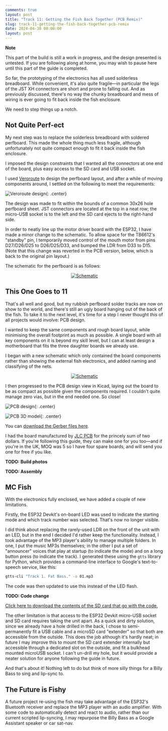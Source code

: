 ```yaml
---
comments: true
layout: post
title: "Track 11: Getting the Fish Back Together (PCB Remix)"
slug: track-11-getting-the-fish-back-together-pcb-remix
date: 2024-04-30 00:00:00
layout: post
---
```


<div class="notes"><p><strong>Note</strong></p><p>This part of the build is still a work in progress, and the design presented is untested. If you are following along at home, you may wish to pause here until this part of the guide is completed.</p></div>

So far, the prototyping of the electronics has all used solderless breadboard. While convenient, it's also quite fragile&mdash;in particular the legs of the JST XH connectors are short and prone to falling out. And as previously discussed, there's no way the chunky breadboard and mess of wiring is ever going to fit back inside the fish enclosure.

We need to step things up a notch.

## Not Quite Perf-ect

My next step was to replace the solderless breadboard with soldered perfboard. This made the whole thing much less fragile, although unfortunately not quite compact enough to fit it back inside the fish enclosure.

I imposed the design constraints that I wanted all the connectors at one end of the board, plus easy access to the SD card and USB socket.

I used [Veroroute](https://sourceforge.net/projects/veroroute/) to design the perfboard layout, and after a while of moving components around, I settled on the following to meet the requirements:

![Veroroute design](/projects/big-mouth-phatt-bass/veroroute.png){: .center}

The design was made to fit within the bounds of a common 30x26 hole perfboard sheet. JST connectors are located at the top in a neat row; the micro-USB socket is to the left and the SD card ejects to the right-hand side.

In order to neatly line up the motor driver board with the ESP32, I have made a minor change to the schematic. To allow space for the TB6612's "standby" pin, I temporarily moved control of the mouth motor from pins D27/D26/D25 to D26/D25/D33, and bumped the LDR from D33 to D15. (Note that this change was reverted in the PCB version, below, which is back to the original pin layout.)

The schematic for the perfboard is as follows:

<div class="breakout-full-width"><center><a href="/projects/big-mouth-phatt-bass/schematic-perfboard.png">
<img src="/projects/big-mouth-phatt-bass/schematic-perfboard.png" alt="Schematic"/></a>
</center></div>

## This One Goes to 11

That's all well and good, but my rubbish perfboard solder tracks are now on show to the world, and there's still an ugly board hanging out of the back of the fish. To take it to the next level, it's time for a step I never thought *this* of all projects would involve: PCB design.

I wanted to keep the same components and rough board layout, while minimising the overall footprint as much as possible. A single board with all key components on it is beyond my skill level, but I can at least design a motherboard that fits the three daughter boards we already use.

I began with a new schematic which only contained the board components rather than showing the external fish electronics, and added naming and classifying of the nets.

<div class="breakout-full-width"><center><a href="/projects/big-mouth-phatt-bass/schematic-pcb.png">
<img src="/projects/big-mouth-phatt-bass/schematic-pcb.png" alt="Schematic"/></a>
</center></div>

I then progressed to the PCB design view in Kicad, laying out the board to be as compact as possible given the components required. I couldn't quite manage zero vias, but in the end needed one. So close!

![PCB design](/projects/big-mouth-phatt-bass/pcbdesign.png){: .center}

![PCB 3D model](/projects/big-mouth-phatt-bass/3dmodel.png){: .center}

You can [download the Gerber files here](/projects/big-mouth-phatt-bass/phattbass-gerbers.zip).

I had the board manufactured by [JLC PCB](https://jlcpcb.com/) for the princely sum of two dollars. If you're following this guide, they can make one for you too&mdash;and if you're in the UK, MOQ was 5 so I have four spare boards, and will send you one for free if you like.

**TODO: Build photos**

**TODO: Assembly**

## MC Fish

With the electronics fully enclosed, we have added a couple of new limitations.

Firstly, the ESP32 Devkit's on-board LED was used to indicate the starting mode and which track number was selected. That's now no longer visible.

I did think about replacing the rarely-used LDR on the front of the unit with an LED, but in the end I decided I'd rather keep the functionality. Instead, I took advantage of the MP3 player's ability to manage multiple folders. In one, I put the music MP3s themselves; in the other I put a set of "announcer" voices that play at startup (to indicate the mode) and on a long button press (to indicate the track). I generated these using the `gtts` library for Python, which provides a command-line interface to Google's text-to-speech service, like this:

```bash
gtts-cli "Track 1. Fat Bass." -o 01.mp3
```

The code was then updated to use this instead of the LED flash.

**TODO: Code change**

[Click here to download the contents of the SD card that go with the code.](/projects/big-mouth-phatt-bass/sdcard.zip)

The other limitation is that access to the ESP32 Devkit micro-USB socket and SD card requires taking the unit apart. As a quick and dirty solution, since we already have a hole drilled in the back, I chose to semi-permanently fit a USB cable and a microSD card "extender" so that both are accessible from the outside. This does the job although it's hardly neat; in future I may improve this to mount the SD card extender internally but accessible through a dedicated slot on the outside, and fit a bulkhead mounted microUSB socket. I can't un-drill my hole, but it would provide a neater solution for anyone following the guide in future.

And that's about it! Nothing left to do but think of more silly things for a Billy Bass to sing and lip-sync to.

## The Future is Fishy

A future project re-using the fish may take advantage of the ESP32's Bluetooth receiver and replace the MP3 player with an audio amplifier. With some code to automatically detect and react to audio, rather than our current scripted lip-syncing, I may repurpose the Billy Bass as a Google Assistant speaker or car sat-nav.
